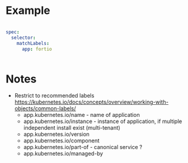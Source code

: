 # Example 

```yaml

spec:
  selector:
    matchLabels:
      app: fortio
  

```

# Notes

- Restrict to recommended labels https://kubernetes.io/docs/concepts/overview/working-with-objects/common-labels/
  - app.kubernetes.io/name	- name of application 
  - app.kubernetes.io/instance	-  instance of application, if multiple independent install exist (multi-tenant)
  - app.kubernetes.io/version	
  - app.kubernetes.io/component	
  - app.kubernetes.io/part-of	 - canonical service ?
  - app.kubernetes.io/managed-by	
